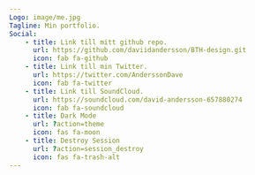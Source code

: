 ```yaml
---
Logo: image/me.jpg
Tagline: Min portfolio.
Social:
    - title: Link till mitt github repo.
      url: https://github.com/daviidandersson/BTH-design.git
      icon: fab fa-github
    - title: Link till min Twitter.
      url: https://twitter.com/AnderssonDave
      icon: fab fa-twitter
    - title: Link till SoundCloud.
      url: https://soundcloud.com/david-andersson-657880274
      icon: fab fa-soundcloud
    - title: Dark Mode
      url: ?action=theme
      icon: fas fa-moon
    - title: Destroy Session
      url: ?action=session_destroy
      icon: fas fa-trash-alt
---
```


